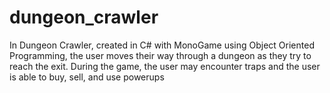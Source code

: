 # dungeon_crawler

In Dungeon Crawler, created in C# with MonoGame using Object Oriented Programming, the user moves their way through a dungeon as they try to reach the exit. During the game, the user may encounter traps and the user is able to buy, sell, and use powerups
